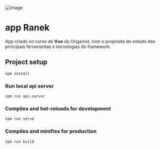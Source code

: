 ![image](https://user-images.githubusercontent.com/28053853/173392554-7d8511ea-bae3-4d5e-9ad5-d49037892beb.png)


# app Ranek
App criado no curso de **Vue** da Origamid, com o propósito de estudo das principais ferramentas e tecnologias do framework.

## Project setup
```
npm install
```

### Run local api server
```
npm run api-server
```

### Compiles and hot-reloads for development
```
npm run serve
```

### Compiles and minifies for production
```
npm run build
```
